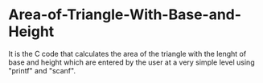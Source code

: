 # Area-of-Triangle-With-Base-and-Height
It is the C code that calculates the area of the triangle with the lenght of base and height which are entered by the user at a very simple level using "printf" and "scanf".
